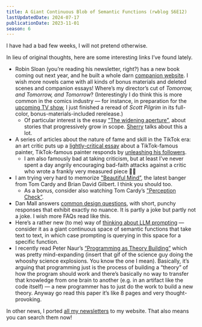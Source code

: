 ```yaml
---
title: A Giant Continuous Blob of Semantic Functions (rwblog S6E12)
lastUpdatedDate: 2024-07-17
publicationDate: 2023-11-01
season: 6
---
```


I have had a bad few weeks, I will not pretend otherwise.

 In lieu of original thoughts, here are some interesting links I’ve found lately.

- Robin Sloan (you’re reading his newsletter, right?) has a new book coming out next year, and he built a whole darn [companion website](https://www.robinsloan.com/moonbound/). I wish more novels came with all kinds of bonus materials and deleted scenes and companion essays! Where’s my director’s cut of _Tomorrow, and Tomorrow, and Tomorrow_? (Interestingly I do think this is more common in the comics industry — for instance, in preparation for the [upcoming TV show](https://youtu.be/dLvRvqByxUI?si=RceJfdDxs3bKd7EN), I just finished a reread of _Scott Pilgrim_ in its full-color, bonus-materials-included rerelease.)
  - Of particular interest is the essay ["The widening aperture”](https://www.robinsloan.com/moonbound/scale/), about stories that progressively grow in scope. [Sherry](https://sherryyuan.me) talks about this a lot.
- A series of articles about the nature of fame and skill in the TikTok era: an art critic puts up a [lightly-critical essay](https://news.artnet.com/opinion/devon-rodriguez-painter-tiktok-underground-2373157) about a TikTok-famous painter, TikTok-famous painter responds by [unleashing his followers](https://news.artnet.com/opinion/devon-rodriguez-parasocial-aesthetics-2380960).
  - I am also famously bad at taking criticism, but at least I’ve never spent a day angrily encouraging bad-faith attacks against a critic who wrote a frankly very measured piece 🤷‍♀️
- I am trying very hard to memorize ["Beautiful Mind”](https://www.youtube.com/watch?v=3w1wwGcu0Dk), the latest banger from Tom Cardy and Brian David Gilbert. I think you should too.
  - As a bonus, consider also watching Tom Cardy’s ["Perception Check”](https://www.youtube.com/watch?v=ZjlYFWLUDBQ).
- Dan Mall answers [common design questions](https://danmall.com/posts/answers-to-common-design-questions/), with short, punchy responses that exhibit exactly no nuance. It is partly a joke but partly not a joke. I wish more FAQs read like this.
- Here’s a rather new (to me) way of [thinking about LLM prompting](https://fchollet.substack.com/p/how-i-think-about-llm-prompt-engineering) — consider it as a giant continuous space of semantic functions that take text to text, in which case prompting is querying in this space for a specific function.
- I recently read Peter Naur’s [“Programming as Theory Building”](https://pages.cs.wisc.edu/~remzi/Naur.pdf) which was pretty mind-expanding (insert that gif of the science guy doing the whooshy science explosions. You know the one I mean). Basically, it’s arguing that programming just is the process of building a “theory” of how the program should work and there’s basically no way to transfer that knowledge from one brain to another (e.g. in an artifact like the code itself) — a new programmer has to just do the work to build a new theory. Anyway go read this paper it’s like 8 pages and very thought-provoking.

In other news, I ported [all my newsletters](https://rwblickhan.org/newsletters/) to my website. That also means you can search them now!